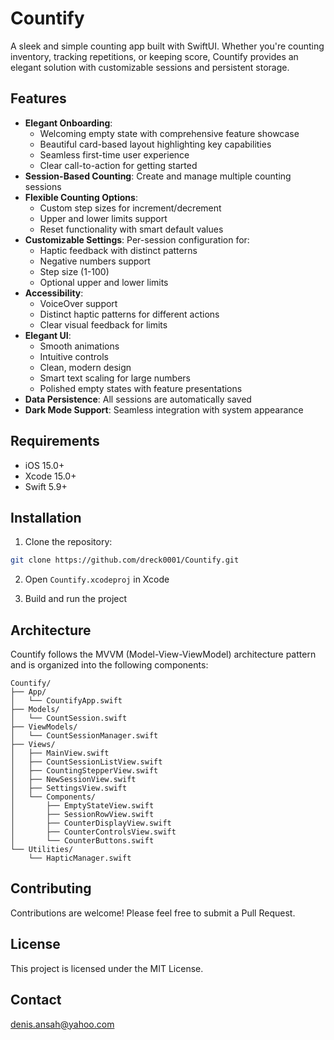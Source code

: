 # Countify

A sleek and simple counting app built with SwiftUI. Whether you're counting inventory, tracking repetitions, or keeping score, Countify provides an elegant solution with customizable sessions and persistent storage.

## Features

- **Elegant Onboarding**:
  - Welcoming empty state with comprehensive feature showcase
  - Beautiful card-based layout highlighting key capabilities
  - Seamless first-time user experience
  - Clear call-to-action for getting started
- **Session-Based Counting**: Create and manage multiple counting sessions
- **Flexible Counting Options**:
  - Custom step sizes for increment/decrement
  - Upper and lower limits support
  - Reset functionality with smart default values
- **Customizable Settings**: Per-session configuration for:
  - Haptic feedback with distinct patterns
  - Negative numbers support
  - Step size (1-100)
  - Optional upper and lower limits
- **Accessibility**:
  - VoiceOver support
  - Distinct haptic patterns for different actions
  - Clear visual feedback for limits
- **Elegant UI**:
  - Smooth animations
  - Intuitive controls
  - Clean, modern design
  - Smart text scaling for large numbers
  - Polished empty states with feature presentations
- **Data Persistence**: All sessions are automatically saved
- **Dark Mode Support**: Seamless integration with system appearance

## Requirements

- iOS 15.0+
- Xcode 15.0+
- Swift 5.9+

## Installation

1. Clone the repository:
```bash
git clone https://github.com/dreck0001/Countify.git
```

2. Open `Countify.xcodeproj` in Xcode

3. Build and run the project

## Architecture

Countify follows the MVVM (Model-View-ViewModel) architecture pattern and is organized into the following components:

```
Countify/
├── App/
│   └── CountifyApp.swift
├── Models/
│   └── CountSession.swift
├── ViewModels/
│   └── CountSessionManager.swift
├── Views/
│   ├── MainView.swift
│   ├── CountSessionListView.swift
│   ├── CountingStepperView.swift
│   ├── NewSessionView.swift
│   ├── SettingsView.swift
│   └── Components/
│       ├── EmptyStateView.swift
│       ├── SessionRowView.swift
│       ├── CounterDisplayView.swift
│       ├── CounterControlsView.swift
│       └── CounterButtons.swift
└── Utilities/
    └── HapticManager.swift
```

## Contributing

Contributions are welcome! Please feel free to submit a Pull Request.

## License

This project is licensed under the MIT License.

## Contact

denis.ansah@yahoo.com
